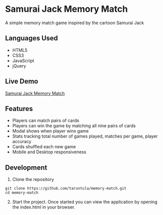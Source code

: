 # Samurai Jack Memory Match
A simple memory match game inspired by the cartoon Samurai Jack

## Languages Used
* HTML5
* CSS3
* JavaScript
* jQuery

## Live Demo

[Samurai Jack Memory Match](https://memorymatch.tarunpadath.com/ "Samurai Jack Memory Match")

## Features
* Players can match pairs of cards
* Players can win the game by matching all nine pairs of cards
* Modal shows when player wins game
* Stats tracking total number of games played, matches per game, player accuracy
* Cards shuffled each new game
* Mobile and Desktop responsiveness

## Development
1. Clone the repository
```
git clone https://github.com/taruntula/memory-match.git
cd memory-match
```
2. Start the project. Once started you can view the application by opening the index.html in your browser.

